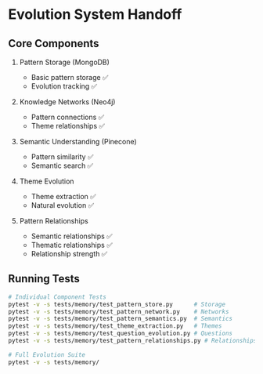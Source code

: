 # Evolution System Handoff

## Core Components
1. Pattern Storage (MongoDB)
   - Basic pattern storage ✅
   - Evolution tracking ✅

2. Knowledge Networks (Neo4j)
   - Pattern connections ✅
   - Theme relationships ✅

3. Semantic Understanding (Pinecone)
   - Pattern similarity ✅
   - Semantic search ✅

4. Theme Evolution
   - Theme extraction ✅
   - Natural evolution ✅

5. Pattern Relationships
   - Semantic relationships ✅
   - Thematic relationships ✅
   - Relationship strength ✅

## Running Tests
```bash
# Individual Component Tests
pytest -v -s tests/memory/test_pattern_store.py      # Storage
pytest -v -s tests/memory/test_pattern_network.py    # Networks
pytest -v -s tests/memory/test_pattern_semantics.py  # Semantics
pytest -v -s tests/memory/test_theme_extraction.py   # Themes
pytest -v -s tests/memory/test_question_evolution.py # Questions
pytest -v -s tests/memory/test_pattern_relationships.py # Relationships

# Full Evolution Suite
pytest -v -s tests/memory/
```